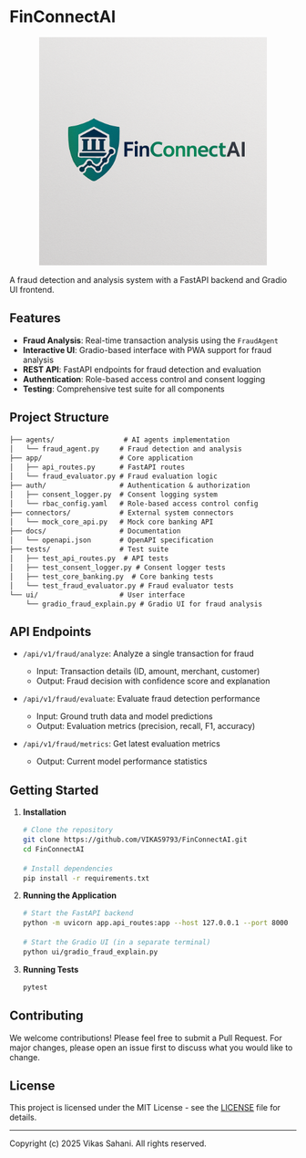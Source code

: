 # FinConnectAI

<p align="center">
  <img src="assets/logo.png" alt="FinConnectAI Logo" width="400">
</p>

A fraud detection and analysis system with a FastAPI backend and Gradio UI frontend.

## Features

- **Fraud Analysis**: Real-time transaction analysis using the `FraudAgent`
- **Interactive UI**: Gradio-based interface with PWA support for fraud analysis
- **REST API**: FastAPI endpoints for fraud detection and evaluation
- **Authentication**: Role-based access control and consent logging
- **Testing**: Comprehensive test suite for all components

## Project Structure

```
├── agents/                 # AI agents implementation
│   └── fraud_agent.py     # Fraud detection and analysis
├── app/                   # Core application
│   ├── api_routes.py      # FastAPI routes
│   └── fraud_evaluator.py # Fraud evaluation logic
├── auth/                  # Authentication & authorization
│   ├── consent_logger.py  # Consent logging system
│   └── rbac_config.yaml   # Role-based access control config
├── connectors/            # External system connectors
│   └── mock_core_api.py   # Mock core banking API
├── docs/                  # Documentation
│   └── openapi.json       # OpenAPI specification
├── tests/                 # Test suite
│   ├── test_api_routes.py  # API tests
│   ├── test_consent_logger.py # Consent logger tests
│   ├── test_core_banking.py  # Core banking tests
│   └── test_fraud_evaluator.py # Fraud evaluator tests
└── ui/                    # User interface
    └── gradio_fraud_explain.py # Gradio UI for fraud analysis
```

## API Endpoints

- `/api/v1/fraud/analyze`: Analyze a single transaction for fraud
  - Input: Transaction details (ID, amount, merchant, customer)
  - Output: Fraud decision with confidence score and explanation

- `/api/v1/fraud/evaluate`: Evaluate fraud detection performance
  - Input: Ground truth data and model predictions
  - Output: Evaluation metrics (precision, recall, F1, accuracy)

- `/api/v1/fraud/metrics`: Get latest evaluation metrics
  - Output: Current model performance statistics

## Getting Started

1. **Installation**
   ```bash
   # Clone the repository
   git clone https://github.com/VIKAS9793/FinConnectAI.git
   cd FinConnectAI

   # Install dependencies
   pip install -r requirements.txt
   ```

2. **Running the Application**
   ```bash
   # Start the FastAPI backend
   python -m uvicorn app.api_routes:app --host 127.0.0.1 --port 8000

   # Start the Gradio UI (in a separate terminal)
   python ui/gradio_fraud_explain.py
   ```

3. **Running Tests**
   ```bash
   pytest
   ```

## Contributing

We welcome contributions! Please feel free to submit a Pull Request. For major changes, please open an issue first to discuss what you would like to change.

## License

This project is licensed under the MIT License - see the [LICENSE](LICENSE) file for details.

---

Copyright (c) 2025 Vikas Sahani. All rights reserved.
